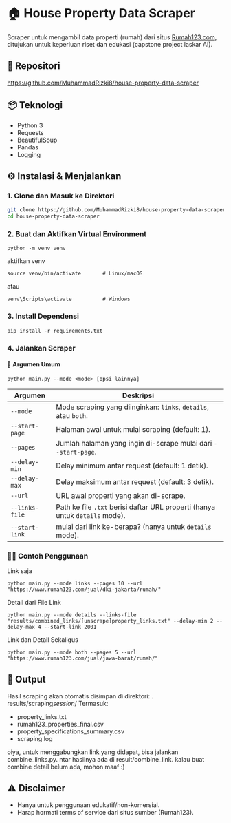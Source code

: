 # 🏠 House Property Data Scraper

Scraper untuk mengambil data properti (rumah) dari situs [Rumah123.com](https://www.rumah123.com/), ditujukan untuk keperluan riset dan edukasi (capstone project laskar AI).

## 🔗 Repositori

https://github.com/MuhammadRizki8/house-property-data-scraper

## 📦 Teknologi

- Python 3
- Requests
- BeautifulSoup
- Pandas
- Logging

## ⚙️ Instalasi & Menjalankan

### 1. Clone dan Masuk ke Direktori

```bash
git clone https://github.com/MuhammadRizki8/house-property-data-scraper
cd house-property-data-scraper
```

### 2. Buat dan Aktifkan Virtual Environment

```
python -m venv venv
```

aktifkan venv

```
source venv/bin/activate       # Linux/macOS
```

atau

```
venv\Scripts\activate          # Windows
```

### 3. Install Dependensi

```
pip install -r requirements.txt
```

### 4. Jalankan Scraper

#### 🔧 Argumen Umum

```
python main.py --mode <mode> [opsi lainnya]
```

| Argumen        | Deskripsi                                                                    |
| -------------- | ---------------------------------------------------------------------------- |
| `--mode`       | Mode scraping yang diinginkan: `links`, `details`, atau `both`.              |
| `--start-page` | Halaman awal untuk mulai scraping (default: 1).                              |
| `--pages`      | Jumlah halaman yang ingin di-scrape mulai dari `--start-page`.               |
| `--delay-min`  | Delay minimum antar request (default: 1 detik).                              |
| `--delay-max`  | Delay maksimum antar request (default: 3 detik).                             |
| `--url`        | URL awal properti yang akan di-scrape.                                       |
| `--links-file` | Path ke file `.txt` berisi daftar URL properti (hanya untuk `details` mode). |
| `--start-link` | mulai dari link ke-berapa? (hanya untuk `details` mode).                     |
### 🔧🧪 Contoh Penggunaan

Link saja

```
python main.py --mode links --pages 10 --url "https://www.rumah123.com/jual/dki-jakarta/rumah/"
```

Detail dari File Link

```
python main.py --mode details --links-file "results/combined_links/[unscrape]property_links.txt" --delay-min 2 --delay-max 4 --start-link 2001
```

Link dan Detail Sekaligus

```
python main.py --mode both --pages 5 --url "https://www.rumah123.com/jual/jawa-barat/rumah/"

```

## 📂 Output

Hasil scraping akan otomatis disimpan di direktori:
. results/scraping*session*<timestamp>/
Termasuk:

- property_links.txt
- rumah123_properties_final.csv
- property_specifications_summary.csv
- scraping.log

oiya, untuk menggabungkan link yang didapat, bisa jalankan combine_links.py. ntar hasilnya ada di result/combine_link. kalau buat combine detail belum ada, mohon maaf :)

## ⚠️ Disclaimer

- Hanya untuk penggunaan edukatif/non-komersial.
- Harap hormati terms of service dari situs sumber (Rumah123).
